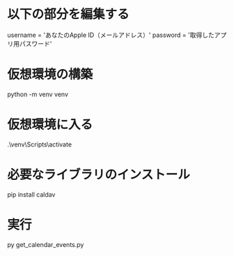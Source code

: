 # 以下の部分を編集する
   username = 'あなたのApple ID（メールアドレス）'
   password = '取得したアプリ用パスワード'


# 仮想環境の構築
 python -m venv venv

# 仮想環境に入る
.\venv\Scripts\activate

# 必要なライブラリのインストール
pip install caldav

# 実行
py get_calendar_events.py
